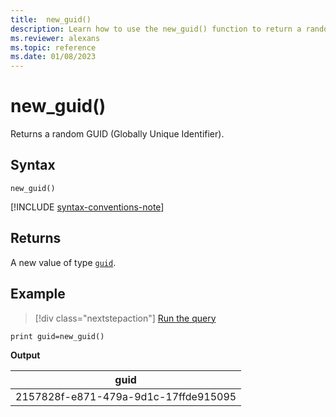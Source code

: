 ```yaml
---
title:  new_guid()
description: Learn how to use the new_guid() function to return a random GUID (Globally Unique Identifier).
ms.reviewer: alexans
ms.topic: reference
ms.date: 01/08/2023
---
```

# new_guid()

Returns a random GUID (Globally Unique Identifier).

## Syntax

`new_guid()`

[!INCLUDE [syntax-conventions-note](../../includes/syntax-conventions-note.md)]

## Returns

A new value of type [`guid`](scalar-data-types/guid.md).

## Example

> [!div class="nextstepaction"]
> <a href="https://dataexplorer.azure.com/clusters/help/databases/Samples?query=H4sIAAAAAAAAAysoyswrUUgvzUyxzUstjwcxNDQBGYdeSRUAAAA=" target="_blank">Run the query</a>

```kusto
print guid=new_guid()
```

**Output**

|guid|
|--|
|2157828f-e871-479a-9d1c-17ffde915095|
